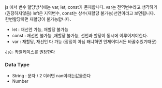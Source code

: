 js 에서 변수 할당방식에는 var, let, const가 존재합니다.
var는 전역변수라고 생각하기(권장하지않음) left은 지역변수, const는 상수(재할당 불가능)선언이라고 보면됩니다. 한번할당하면 재할당이 불가능합니다.
- let : 재선언 가능, 재할당 불가능
- const : 재선언 불가능  ,재할당 불가능, 선언과 할당이 동시에 이루어져야한다.
- var : 재할당, 재선언 다 가능 (장점이 아님 왜냐하면 언제어디서든 바꿀수있기때문)


Js는 카멜케이스를 권장한다


### Data Type
- String : 문자 / 2 이러면 nan이라는값을준다
- Number
